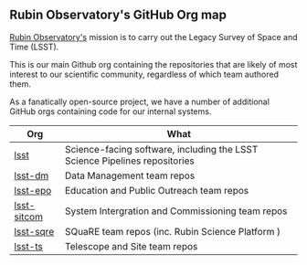 ## Rubin Observatory's GitHub Org map

[Rubin Observatory's](https://rubinobservatory.org/) mission is to carry out the Legacy Survey of Space and Time (LSST). 

This is our main Github org containing the repositories that are likely of most interest to our scientific community, regardless of which team authored them. 

As a fanatically open-source project, we have a number of additional GitHub orgs containing code for our internal systems.

| Org                                     | What |
|---------------------------------        | -----|
| [lsst](https://github.org/lsst)         | Science-facing software, including the LSST Science Pipelines repositories |
| [lsst-dm](https://github.org/lsst-dm)   | Data Management team repos |
| [lsst-epo](https://github.com/lsst-epo) | Education and Public Outreach team repos |
| [lsst-sitcom](https://github.com/lsst-sitcom) | System Intergration and Commissioning team repos |
| [lsst-sqre](https://github.com/lsst-sqre) | SQuaRE team repos (inc. Rubin Science Platform )| 
| [lsst-ts](https://github.com/lsst-ts)   | Telescope and Site team repos | 

